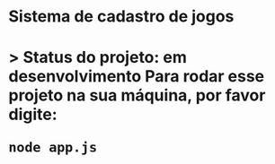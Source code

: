 <h1>Sistema de cadastro de jogos <h1>
> Status do projeto: em desenvolvimento
Para rodar esse projeto na sua máquina, por favor digite:

```
node app.js
```
